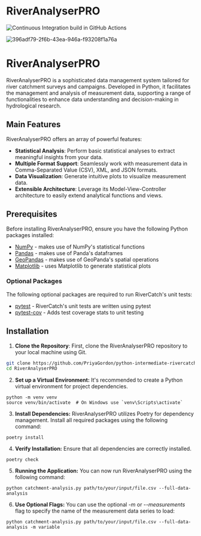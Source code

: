 # RiverAnalyserPRO
![Continuous Integration build in GitHub Actions](https://github.com/qq23840/python-intermediate-rivercatchment/actions/workflows/main.yml/badge.svg?branch=develop)

![396adf79-2f6b-43ea-946a-f93208f1a76a](https://github.com/PriyaGordon/python-intermediate-rivercatchment/assets/93257279/2b4e792f-00f2-430d-ab25-27c10b40deb5)


# RiverAnalyserPRO

RiverAnalyserPRO is a sophisticated data management system tailored for river catchment surveys and campaigns. Developed in Python, it facilitates the management and analysis of measurement data, supporting a range of functionalities to enhance data understanding and decision-making in hydrological research.

## Main Features

RiverAnalyserPRO offers an array of powerful features:

- **Statistical Analysis**: Perform basic statistical analyses to extract meaningful insights from your data.
- **Multiple Format Support**: Seamlessly work with measurement data in Comma-Separated Value (CSV), XML, and JSON formats.
- **Data Visualization**: Generate intuitive plots to visualize measurement data.
- **Extensible Architecture**: Leverage its Model-View-Controller architecture to easily extend analytical functions and views.

## Prerequisites

Before installing RiverAnalyserPRO, ensure you have the following Python packages installed:

- [NumPy](https://www.numpy.org/) - makes use of NumPy's statistical functions
- [Pandas](https://pandas.pydata.org/) - makes use of Panda's dataframes
- [GeoPandas](https://geopandas.org/) - makes use of GeoPanda's spatial operations
- [Matplotlib](https://matplotlib.org/stable/index.html) - uses Matplotlib to generate statistical plots

### Optional Packages

The following optional packages are required to run RiverCatch's unit tests:

- [pytest](https://docs.pytest.org/en/stable/) - RiverCatch's unit tests are written using pytest
- [pytest-cov](https://pypi.org/project/pytest-cov/) - Adds test coverage stats to unit testing

## Installation

1. **Clone the Repository**: First, clone the RiverAnalyserPRO repository to your local machine using Git.

```bash
git clone https://github.com/PriyaGordon/python-intermediate-rivercatchment/ RiverAnalyserPro
cd RiverAnalyserPRO
```

2. **Set up a Virtual Environment:** It's recommended to create a Python virtual environment for project dependencies.

```
python -m venv venv
source venv/bin/activate  # On Windows use `venv\Scripts\activate`
```

3. **Install Dependencies:** RiverAnalyserPRO utilizes Poetry for dependency management. Install all required packages using the following command:

```
poetry install
```

4. **Verify Installation:** Ensure that all dependencies are correctly installed.

```
poetry check
```

5. **Running the Application:** You can now run RiverAnalyserPRO using the following command:

```
python catchment-analysis.py path/to/your/input/file.csv --full-data-analysis
```

6. **Use Optional Flags:** You can use the optional *-m* or *--measurements* flag to specify the name of the measurement data series to load:

```
python catchment-analysis.py path/to/your/input/file.csv --full-data-analysis -m variable
```